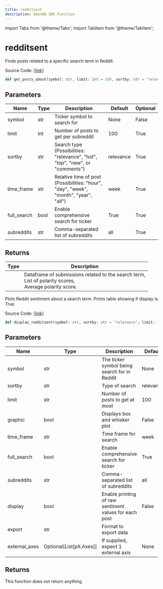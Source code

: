 ```yaml
---
title: redditsent
description: OpenBB SDK Function
---
```


import Tabs from '@theme/Tabs';
import TabItem from '@theme/TabItem';

# redditsent

<Tabs>
<TabItem value="model" label="Model" default>

Finds posts related to a specific search term in Reddit.

Source Code: [[link](https://github.com/OpenBB-finance/OpenBBTerminal/tree/main/openbb_terminal/common/behavioural_analysis/reddit_model.py#L864)]

```python
def get_posts_about(symbol: str, limit: int = 100, sortby: str = "relevance", time_frame: str = "week", full_search: bool = True, subreddits: str = "all") -> Tuple
```
## Parameters

| Name | Type | Description | Default | Optional |
| ---- | ---- | ----------- | ------- | -------- |
| symbol | str | Ticker symbol to search for | None | False |
| limit | int | Number of posts to get per subreddit | 100 | True |
| sortby | str | Search type (Possibilities: "relevance", "hot", "top", "new", or "comments") | relevance | True |
| time_frame | str | Relative time of post (Possibilities: "hour", "day", "week", "month", "year", "all") | week | True |
| full_search | bool | Enable comprehensive search for ticker | True | True |
| subreddits | str | Comma-separated list of subreddits | all | True |

## Returns

| Type | Description |
| ---- | ----------- |
|  | Dataframe of submissions related to the search term,<br/>List of polarity scores,<br/>Average polarity score. |



</TabItem>
<TabItem value="view" label="View">

Plots Reddit sentiment about a search term. Prints table showing if display is True.

Source Code: [[link](https://github.com/OpenBB-finance/OpenBBTerminal/tree/main/openbb_terminal/common/behavioural_analysis/reddit_view.py#L392)]

```python
def display_redditsent(symbol: str, sortby: str = "relevance", limit: int = 100, graphic: bool = False, time_frame: str = "week", full_search: bool = True, subreddits: str = "all", display: bool = False, export: str = "", external_axes: Optional[List[matplotlib.axes._axes.Axes]] = None) -> None
```
## Parameters

| Name | Type | Description | Default | Optional |
| ---- | ---- | ----------- | ------- | -------- |
| symbol | str | The ticker symbol being search for in Reddit | None | False |
| sortby | str | Type of search | relevance | True |
| limit | str | Number of posts to get at most | 100 | True |
| graphic | bool | Displays box and whisker plot | False | True |
| time_frame | str | Time frame for search | week | True |
| full_search | bool | Enable comprehensive search for ticker | True | True |
| subreddits | str | Comma-separated list of subreddits | all | True |
| display | bool | Enable printing of raw sentiment values for each post | False | True |
| export | str | Format to export data |  | True |
| external_axes | Optional[List[plt.Axes]] | If supplied, expect 1 external axis | None | True |

## Returns

This function does not return anything



</TabItem>
</Tabs>